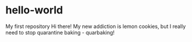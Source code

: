 # hello-world
My first repository
Hi there! My new addiction is lemon cookies, 
but I really need to stop quarantine baking - quarbaking!
